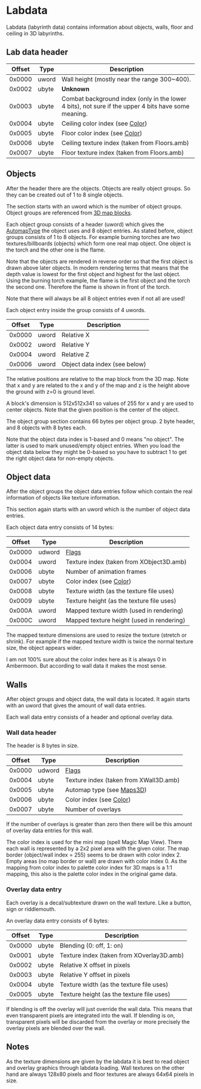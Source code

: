 # Labdata

Labdata (labyrinth data) contains information about objects, walls, floor and ceiling in 3D labyrinths.

## Lab data header

Offset | Type | Description
----|----|----
0x0000 | uword | Wall height (mostly near the range 300~400).
0x0002 | ubyte | **Unknown**
0x0003 | ubyte | Combat background index (only in the lower 4 bits), not sure if the upper 4 bits have some meaning.
0x0004 | ubyte | Ceiling color index (see [Color](Enumerations/Color.md))
0x0005 | ubyte | Floor color index (see [Color](Enumerations/Color.md))
0x0006 | ubyte | Ceiling texture index (taken from Floors.amb)
0x0007 | ubyte | Floor texture index (taken from Floors.amb)

## Objects

After the header there are the objects. Objects are really object groups. So they can be created out of 1 to 8 single objects.

The section starts with an uword which is the number of object groups. Object groups are referenced from [3D map blocks](Maps3D.md).

Each object group consists of a header (uword) which gives the [AutomapType](Enumerations/AutomapType.md) the object uses and 8 object entries. As stated before, object groups consists of 1 to 8 objects. For example burning torches are two textures/billboards (objects) which form one real map object. One object is the torch and the other one is the flame.

Note that the objects are rendered in reverse order so that the first object is drawn above later objects. In modern rendering terms that means that the depth value is lowest for the first object and highest for the last object. Using the burning torch example, the flame is the first object and the torch the second one. Therefore the flame is shown in front of the torch.

Note that there will always be all 8 object entries even if not all are used!

Each object entry inside the group consists of 4 uwords.

Offset | Type | Description
----|----|----
0x0000 | uword | Relative X
0x0002 | uword | Relative Y
0x0004 | uword | Relative Z
0x0006 | uword | Object data index (see below)

The relative positions are relative to the map block from the 3D map. Note that x and y are related to the x and y of the map and z is the height above the ground with z=0 is ground level.

A block's dimension is 512x512x341 so values of 255 for x and y are used to center objects. Note that the given position is the center of the object.

The object group section contains 66 bytes per object group. 2 byte header, and 8 objects with 8 bytes each.

Note that the object data index is 1-based and 0 means "no object". The latter is used to mark unused/empty object entries. When you load the object data below they might be 0-based so you have to subtract 1 to get the right object data for non-empty objects.

## Object data

After the object groups the object data entries follow which contain the real information of objects like texture information.

This section again starts with an uword which is the number of object data entries.

Each object data entry consists of 14 bytes:

Offset | Type | Description
----|----|----
0x0000 | udword | [Flags](Enumerations/TileFlags.md)
0x0004 | uword | Texture index (taken from XObject3D.amb)
0x0006 | ubyte | Number of animation frames
0x0007 | ubyte | Color index (see [Color](Enumerations/Color.md))
0x0008 | ubyte | Texture width (as the texture file uses)
0x0009 | ubyte | Texture height (as the texture file uses)
0x000A | uword | Mapped texture width (used in rendering)
0x000C | uword | Mapped texture height (used in rendering)

The mapped texture dimensions are used to resize the texture (stretch or shrink). For example if the mapped texture width is twice the normal texture size, the object appears wider.

I am not 100% sure about the color index here as it is always 0 in Ambermoon. But according to wall data it makes the most sense.

## Walls

After object groups and object data, the wall data is located. It again starts with an uword that gives the amount of wall data entries.

Each wall data entry consists of a header and optional overlay data.

### Wall data header

The header is 8 bytes in size.

Offset | Type | Description
----|----|----
0x0000 | udword | [Flags](Enumerations/TileFlags.md)
0x0004 | ubyte | Texture index (taken from XWall3D.amb)
0x0005 | ubyte | Automap type (see [Maps3D](Maps3D.md))
0x0006 | ubyte | Color index (see [Color](Enumerations/Color.md))
0x0007 | ubyte | Number of overlays

If the number of overlays is greater than zero then there will be this amount of overlay data entries for this wall.

The color index is used for the mini map (spell Magic Map View). There each wall is represented by a 2x2 pixel area with the given color. The map border (object/wall index = 255) seems to be drawn with color index 2. Empty areas (no map border or wall) are drawn with color index 0. As the mapping from color index to palette color index for 3D maps is a 1:1 mapping, this also is the palette color index in the original game data.

### Overlay data entry

Each overlay is a decal/subtexture drawn on the wall texture. Like a button, sign or riddlemouth.

An overlay data entry consists of 6 bytes:

Offset | Type | Description
----|----|----
0x0000 | ubyte | Blending (0: off, 1: on)
0x0001 | ubyte | Texture index (taken from XOverlay3D.amb)
0x0002 | ubyte | Relative X offset in pixels
0x0003 | ubyte | Relative Y offset in pixels
0x0004 | ubyte | Texture width (as the texture file uses)
0x0005 | ubyte | Texture height (as the texture file uses)

If blending is off the overlay will just override the wall data. This means that even transparent pixels are integrated into the wall. If blending is on, transparent pixels will be discarded from the overlay or more precisely the overlay pixels are blended over the wall.


## Notes

As the texture dimensions are given by the labdata it is best to read object and overlay graphics through labdata loading. Wall textures on the other hand are always 128x80 pixels and floor textures are always 64x64 pixels in size.
